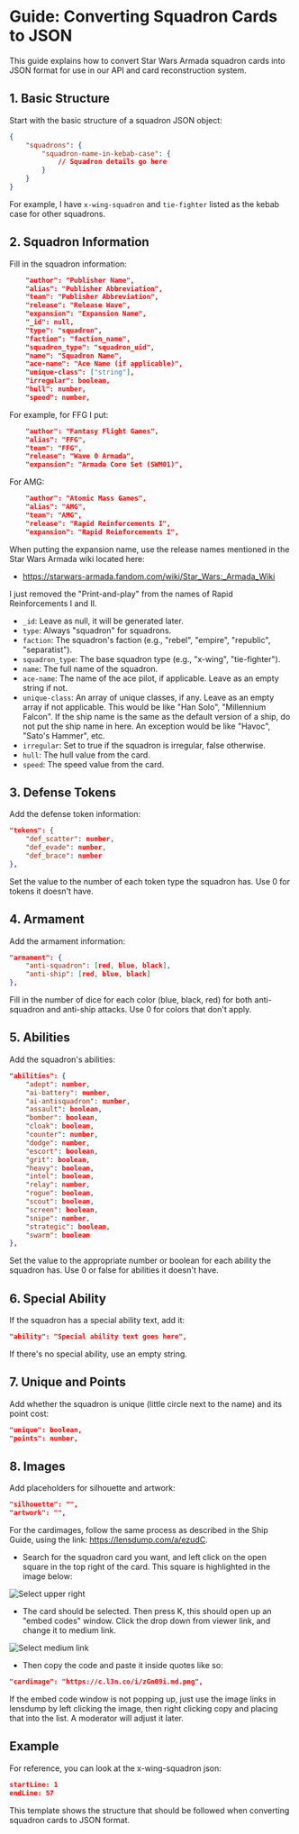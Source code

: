 # Guide: Converting Squadron Cards to JSON

This guide explains how to convert Star Wars Armada squadron cards into JSON format for use in our API and card reconstruction system.

## 1. Basic Structure

Start with the basic structure of a squadron JSON object:

```json
{
    "squadrons": {
        "squadron-name-in-kebab-case": {
            // Squadron details go here
        }
    }
}
```

For example, I have `x-wing-squadron` and `tie-fighter` listed as the kebab case for other squadrons.

## 2. Squadron Information

Fill in the squadron information:

```json
    "author": "Publisher Name",
    "alias": "Publisher Abbreviation",
    "team": "Publisher Abbreviation",
    "release": "Release Wave",
    "expansion": "Expansion Name",
    "_id": null,
    "type": "squadron",
    "faction": "faction_name",
    "squadron_type": "squadron_uid",
    "name": "Squadron Name",
    "ace-name": "Ace Name (if applicable)",
    "unique-class": ["string"],
    "irregular": boolean,
    "hull": number,
    "speed": number,
```

For example, for FFG I put:

```json
    "author": "Fantasy Flight Games",
    "alias": "FFG",
    "team": "FFG",
    "release": "Wave 0 Armada",
    "expansion": "Armada Core Set (SWM01)",
```

For AMG:

```json
    "author": "Atomic Mass Games",
    "alias": "AMG",
    "team": "AMG",
    "release": "Rapid Reinforcements I",
    "expansion": "Rapid Reinforcements I",
```

When putting the expansion name, use the release names mentioned in the Star Wars Armada wiki located here:
- https://starwars-armada.fandom.com/wiki/Star_Wars:_Armada_Wiki

I just removed the "Print-and-play" from the names of Rapid Reinforcements I and II.


- `_id`: Leave as null, it will be generated later.
- `type`: Always "squadron" for squadrons.
- `faction`: The squadron's faction (e.g., "rebel", "empire", "republic", "separatist").
- `squadron_type`: The base squadron type (e.g., "x-wing", "tie-fighter").
- `name`: The full name of the squadron.
- `ace-name`: The name of the ace pilot, if applicable. Leave as an empty string if not.
- `unique-class`: An array of unique classes, if any. Leave as an empty array if not applicable. This would be like "Han Solo", "Millennium Falcon". If the ship name is the same as the default version of a ship, do not put the ship name in here. An exception would be like "Havoc", "Sato's Hammer", etc.
- `irregular`: Set to true if the squadron is irregular, false otherwise.
- `hull`: The hull value from the card.
- `speed`: The speed value from the card.

## 3. Defense Tokens

Add the defense token information:

```json
"tokens": {
    "def_scatter": number,
    "def_evade": number,
    "def_brace": number
},
```

Set the value to the number of each token type the squadron has. Use 0 for tokens it doesn't have.

## 4. Armament

Add the armament information:

```json
"armament": {
    "anti-squadron": [red, blue, black],
    "anti-ship": [red, blue, black]
},
```

Fill in the number of dice for each color (blue, black, red) for both anti-squadron and anti-ship attacks. Use 0 for colors that don't apply.

## 5. Abilities

Add the squadron's abilities:

```json
"abilities": {
    "adept": number,
    "ai-battery": number,
    "ai-antisquadron": number,
    "assault": boolean,
    "bomber": boolean,
    "cloak": boolean,
    "counter": number,
    "dodge": number,
    "escort": boolean,
    "grit": boolean,
    "heavy": boolean,
    "intel": boolean,
    "relay": number,
    "rogue": boolean,
    "scout": boolean,
    "screen": boolean,
    "snipe": number,
    "strategic": boolean,
    "swarm": boolean
},
```

Set the value to the appropriate number or boolean for each ability the squadron has. Use 0 or false for abilities it doesn't have.

## 6. Special Ability

If the squadron has a special ability text, add it:

```json
"ability": "Special ability text goes here",
```

If there's no special ability, use an empty string.

## 7. Unique and Points

Add whether the squadron is unique (little circle next to the name) and its point cost:

```json
"unique": boolean,
"points": number,
```

## 8. Images

Add placeholders for silhouette and artwork:

```json
"silhouette": "",
"artwork": "",
```

For the cardimages, follow the same process as described in the Ship Guide, using the link: https://lensdump.com/a/ezudC.

- Search for the squadron card you want, and left click on the open square in the top right of the card. This square is highlighted in the image below:

![Select upper right](templates\select_upper_right.png)

- The card should be selected. Then press K, this should open up an "embed codes" window. Click the drop down from viewer link, and change it to medium link.

![Select medium link](templates\select_medium_link.png)

- Then copy the code and paste it inside quotes like so:

```json
"cardimage": "https://c.l3n.co/i/zGn09i.md.png",
```

If the embed code window is not popping up, just use the image links in lensdump by left clicking the image, then right clicking copy and placing that into the list. A moderator will adjust it later.


## Example

For reference, you can look at the x-wing-squadron json:

```typescript:public\converted-json\squadrons\x-wing-squadron.json
startLine: 1
endLine: 57
```

This template shows the structure that should be followed when converting squadron cards to JSON format.
